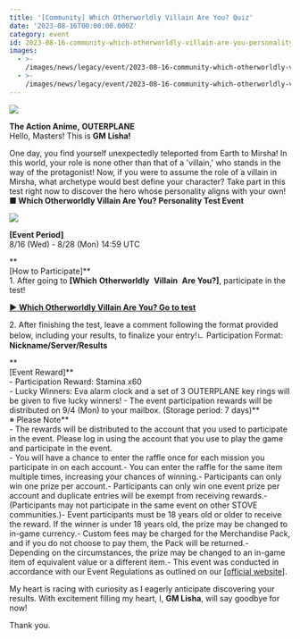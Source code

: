 ```yaml
---
title: '[Community] Which Otherworldly Villain Are You? Quiz'
date: '2023-08-16T00:00:00.000Z'
category: event
id: 2023-08-16-community-which-otherworldly-villain-are-you-personality-test-event
images:
  - >-
    /images/news/legacy/event/2023-08-16-community-which-otherworldly-villain-are-you-personality-test-event/25c7833805864621ad936a7867ace13d.webp
  - >-
    /images/news/legacy/event/2023-08-16-community-which-otherworldly-villain-are-you-personality-test-event/91a46587411a47f0b13325f7ebe870f0.webp
---
```


![](/images/news/legacy/event/2023-08-16-community-which-otherworldly-villain-are-you-personality-test-event/25c7833805864621ad936a7867ace13d.webp)

**The Action Anime, OUTERPLANE**  
Hello, Masters! This is **GM Lisha!**  
  
One day, you find yourself unexpectedly teleported from Earth to Mirsha! In this world, your role is none other than that of a 'villain,' who stands in the way of the protagonist! Now, if you were to assume the role of a villain in Mirsha, what archetype would best define your character? Take part in this test right now to discover the hero whose personality aligns with your own!**■ Which Otherworldly Villain Are You? Personality Test Event**

![](/images/news/legacy/event/2023-08-16-community-which-otherworldly-villain-are-you-personality-test-event/91a46587411a47f0b13325f7ebe870f0.webp)

  
**\[Event Period\]**  
8/16 (Wed) - 8/28 (Mon) 14:59 UTC

**  
\[How to Participate\]**  
1\. After going to **\[Which** **Otherworldly**  **Villain**  **Are You?\]**, participate in the test!  
  
[**▶** **Which Otherworldly Villain Are You? Go to test**](https://sdk.alli.ai/latest/chat.html?campaign_token=%2BZvUy1oTD7aV2S-XhIXYdT1yqhJVi%2BIQkLMC5F9296XLF73C4FlZHCVjZU5q%2BXJlUzexVzy3rOyEOj58qogtogRa9-uVrcrqMcJEhx067v2Ut-JbiJ45lQXGeHxVHhv%2BbKHuNFP8a6BLI5UGbGrSCA%3D%3D)  
  
2\. After finishing the test, leave a comment following the format provided below, including your results, to finalize your entry!ㄴ Participation Format: **Nickname/Server/Results**

**  
\[Event Reward\]**  
\- Participation Reward: Stamina x60  
\- Lucky Winners: Eva alarm clock and a set of 3 OUTERPLANE key rings will be given to five lucky winners! - The event participation rewards will be distributed on 9/4 (Mon) to your mailbox. (Storage period: 7 days)**  
※ Please Note**  
\- The rewards will be distributed to the account that you used to participate in the event. Please log in using the account that you use to play the game and participate in the event.  
\- You will have a chance to enter the raffle once for each mission you participate in on each account.- You can enter the raffle for the same item multiple times, increasing your chances of winning.- Participants can only win one prize per account.- Participants can only win one event prize per account and duplicate entries will be exempt from receiving rewards.- (Participants may not participate in the same event on other STOVE communities.)- Event participants must be 18 years old or older to receive the reward. If the winner is under 18 years old, the prize may be changed to in-game currency.- Custom fees may be charged for the Merchandise Pack, and if you do not choose to pay them, the Pack will be returned.- Depending on the circumstances, the prize may be changed to an in-game item of equivalent value or a different item.- This event was conducted in accordance with our Event Regulations as outlined on our \[[official website](https://www.smilegatemegaport.com/terms/index?gameType=MOBILE&termsType=8&langCode=en)\].  
  
My heart is racing with curiosity as I eagerly anticipate discovering your results. With excitement filling my heart, I, **GM Lisha**, will say goodbye for now!  
  
Thank you.
